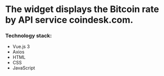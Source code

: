 # The widget displays the Bitcoin rate by API service coindesk.com. #

### Technology stack: ###

* Vue.js 3
* Axios
* HTML
* CSS
* JavaScript
